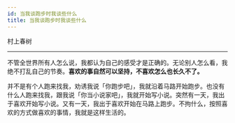 ```yaml
---
id: 当我谈跑步时我谈些什么
title: 当我谈跑步时我谈些什么
---
```


村上春树

---

不管全世界所有人怎么说，我都认为自己的感受才是正确的。无论别人怎么看，我绝不打乱自己的节奏。**喜欢的事自然可以坚持，不喜欢怎么也长久不了。**

并不是有个人跑来找我，劝诱我说「你跑步吧」，我就沿着马路开始跑步。也没有什么人跑来找我，跟我说「你当小说家吧」，我就开始写小说。突然有一天，我出于喜欢开始写小说。又有一天，我出于喜欢开始在马路上跑步。不拘什么，按照喜欢的方式做喜欢的事情，我就是这样生活的。
